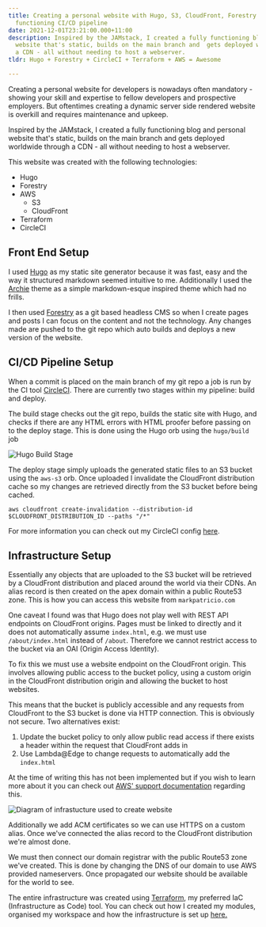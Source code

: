 ```yaml
---
title: Creating a personal website with Hugo, S3, CloudFront, Forestry with a fully
  functioning CI/CD pipeline
date: 2021-12-01T23:21:00.000+11:00
description: Inspired by the JAMstack, I created a fully functioning blog and personal
  website that's static, builds on the main branch and  gets deployed worldwide through
  a CDN - all without needing to host a webserver.
tldr: Hugo + Forestry + CircleCI + Terraform + AWS = Awesome

---
```

Creating a personal website for developers is nowadays often mandatory - showing your skill and expertise to fellow developers and prospective employers. But oftentimes creating a dynamic server side rendered website is overkill and requires maintenance and upkeep.

Inspired by the JAMstack, I created a fully functioning blog and personal website that's static, builds on the main branch and  gets deployed worldwide through a CDN - all without needing to host a webserver.

This website was created with the following technologies:

* Hugo
* Forestry
* AWS
  * S3
  * CloudFront
* Terraform
* CircleCI

## Front End Setup

I used [Hugo](https://gohugo.io/ "Hugo") as my static site generator because it was fast, easy and the way it structured markdown seemed intuitive to me. Additionally I used the [Archie](https://themes.gohugo.io/themes/archie/ "Archie Hugo Theme") theme as  a simple markdown-esque inspired theme which had no frills.

I then used [Forestry](https://forestry.io/ "Forestry.io") as a git based headless CMS so when I create pages and posts I can focus on the content and not the technology. Any changes made are pushed to the git repo which auto builds and deploys a new version of the website.

## CI/CD Pipeline Setup

When a commit is placed on the main branch of my git repo a job is run by the CI tool [CircleCI](https://circleci.com/ "CircleCI"). There are currently two stages within my pipeline: build and deploy.

The build stage checks out the git repo, builds the static site with Hugo, and checks if there are any HTML errors with HTML proofer before passing on to the deploy stage. This is done using the Hugo orb using the `hugo/build` job

![Hugo Build  Stage](/uploads/circleci_build.png "Hugo Build Stage")

The deploy stage simply uploads the generated static files to an S3 bucket using the `aws-s3` orb. Once uploaded I invalidate the CloudFront distribution cache so my changes are retrieved directly from the S3 bucket before being cached.

    aws cloudfront create-invalidation --distribution-id $CLOUDFRONT_DISTRIBUTION_ID --paths "/*"

For more information you can check out my CircleCI config [here](https://github.com/sammaritan12/personal-website/blob/main/.circleci/config.yml "My CircleCI config").

## Infrastructure Setup

Essentially any objects that are uploaded to the S3 bucket will be retrieved by a CloudFront distribution and placed around the world via their CDNs. An alias record is then created on the apex domain within a public Route53 zone. This is how you can access this website from `markpatricio.com`

One caveat I found was that Hugo does not play well with REST API endpoints on CloudFront origins. Pages must be linked to directly and it does not automatically assume `index.html`, e.g. we must use `/about/index.html` instead of `/about`. Therefore we cannot restrict access to the bucket via an OAI (Origin Access Identity).

To fix this we must use a website endpoint on the CloudFront origin. This involves allowing public access to the bucket policy, using a custom origin in the CloudFront distribution origin and allowing the bucket to host websites.

This means that the bucket is publicly accessible and any requests from CloudFront to the S3 bucket is done via HTTP connection. This is obviously not secure. Two alternatives exist:

1. Update the bucket policy to only allow public read access if there exists a header within the request that CloudFront adds in
2. Use Lambda@Edge to change requests to automatically add the `index.html`

At the time of writing this has not been implemented but if you wish to learn more about it you can check out [AWS' support documentation](https://aws.amazon.com/premiumsupport/knowledge-center/cloudfront-serve-static-website/ "Hosting static website with S3 and CloudFront") regarding this.

![Diagram of infrastucture used to create website](/uploads/untitled-diagram-page-2-drawio.png "Infrastructure Diagram")

Additionally we add ACM certificates so we can use HTTPS on a custom alias. Once we've connected the alias record to the CloudFront distribution we're almost done.

We must then connect our domain registrar with the public Route53 zone we've created. This is done by changing the DNS of our domain to use AWS provided nameservers. Once propagated our website should be available for the world to see.

The entire infrastructure was created using [Terraform](https://www.terraform.io/ "Terraform"), my preferred IaC (Infrastructure as Code) tool. You can check out how I created my modules, organised my workspace and how the infrastructure is set up [here.](https://github.com/sammaritan12/terraform-personal-website "Terraform Personal Website")
